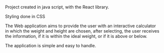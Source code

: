 Project created in java script, with the React library.

Styling done in CSS

The Web application aims to provide the user with an interactive calculator in which the weight and height are chosen, after selecting, the user receives the information, if it is within the ideal weight, or if it is above or below.

The application is simple and easy to handle.
